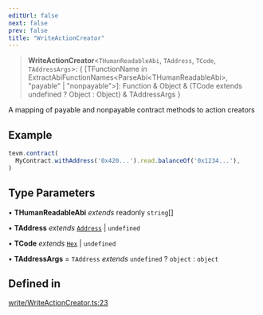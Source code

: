```yaml
---
editUrl: false
next: false
prev: false
title: "WriteActionCreator"
---
```


> **WriteActionCreator**\<`THumanReadableAbi`, `TAddress`, `TCode`, `TAddressArgs`\>: \{ \[TFunctionName in ExtractAbiFunctionNames\<ParseAbi\<THumanReadableAbi\>, "payable" \| "nonpayable"\>\]: Function & Object & (TCode extends undefined ? Object : Object) & TAddressArgs \}

A mapping of payable and nonpayable contract methods to action creators

## Example

```typescript
tevm.contract(
  MyContract.withAddress('0x420...').read.balanceOf('0x1234...'),
)
```

## Type Parameters

• **THumanReadableAbi** *extends* readonly `string`[]

• **TAddress** *extends* [`Address`](/reference/tevm/utils/type-aliases/address/) \| `undefined`

• **TCode** *extends* [`Hex`](/reference/tevm/utils/type-aliases/hex/) \| `undefined`

• **TAddressArgs** = `TAddress` *extends* `undefined` ? `object` : `object`

## Defined in

[write/WriteActionCreator.ts:23](https://github.com/qbzzt/tevm-monorepo/blob/main/packages/contract/src/write/WriteActionCreator.ts#L23)
